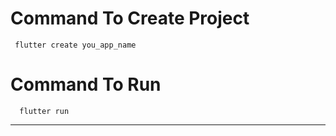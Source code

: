 # Command To Create Project
     flutter create you_app_name
# Command To Run
      flutter run
----------

